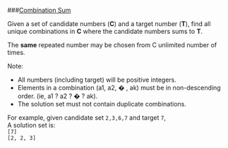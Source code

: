 ###[Combination Sum](http://leetcode.com/onlinejudge#question_39)

Given a set of candidate numbers (**C**) and a target number (**T**), find all unique combinations in **C** where the candidate numbers sums to **T**.

The **same** repeated number may be chosen from C unlimited number of times.

Note:

* All numbers (including target) will be positive integers.
* Elements in a combination (a1, a2, � , ak) must be in non-descending order. (ie, a1 ? a2 ? � ? ak).
* The solution set must not contain duplicate combinations.

For example, given candidate set `2,3,6,7` and target `7`,   
A solution set is:   
`[7]`   
`[2, 2, 3]` 